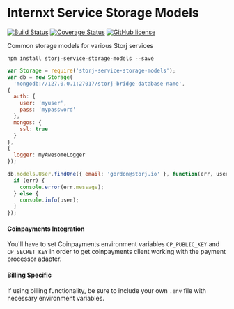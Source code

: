 Internxt Service Storage Models
============================

[![Build Status](https://img.shields.io/travis/Storj/service-storage-models.svg?style=flat-square)](https://travis-ci.org/Storj/service-storage-models)
[![Coverage Status](https://img.shields.io/coveralls/Storj/service-storage-models.svg?style=flat-square)](https://coveralls.io/github/Storj/service-storage-models?branch=master)
[![GitHub license](https://img.shields.io/badge/license-LGPLv3-blue.svg?style=flat-square)](https://raw.githubusercontent.com/Storj/service-storage-models/master/LICENSE)

Common storage models for various Storj services

```
npm install storj-service-storage-models --save
```

```js
var Storage = require('storj-service-storage-models');
var db = new Storage(
  'mongodb://127.0.0.1:27017/storj-bridge-database-name',
{
  auth: {
    user: 'myuser',
    pass: 'mypassword'
  },
  mongos: {
    ssl: true
  }
},
{
  logger: myAwesomeLogger
});

db.models.User.findOne({ email: 'gordon@storj.io' }, function(err, user) {
  if (err) {
    console.error(err.message);
  } else {
    console.info(user);
  }
});
```


#### Coinpayments Integration 

You'll have to set Coinpayments environment variables `CP_PUBLIC_KEY` and `CP_SECRET_KEY` in order to get coinpayments client working with the payment processor adapter. 



#### Billing Specific

If using billing functionality, be sure to include your own `.env` file with necessary environment variables.
